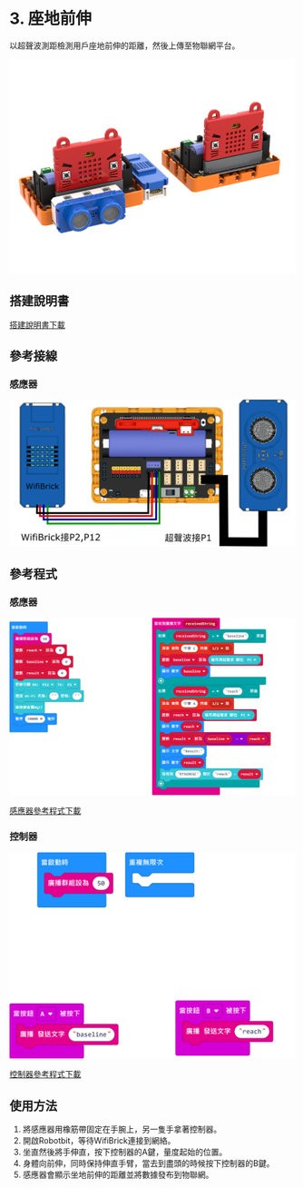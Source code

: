# 3. 座地前伸

以超聲波測距檢測用戶座地前伸的距離，然後上傳至物聯網平台。

![](./images/sitandreach.png)

## 搭建說明書

[搭建說明書下載](https://github.com/kittenbothk/kittenbothk/raw/master/Kits/fitness/images/sitandreach.pdf)

## 參考接線

### 感應器

![](./images/pushup_wire.png)

## 參考程式

### 感應器

![](./images/sitandreach_code1.png)

[感應器參考程式下載](https://makecode.microbit.org/_Vgdgqe0kxJk5)

### 控制器

![](./images/sitandreach_code2.png)

[控制器參考程式下載](https://makecode.microbit.org/_5aifcuU6xgW6)

## 使用方法

1. 將感應器用橡筋帶固定在手腕上，另一隻手拿著控制器。
2. 開啟Robotbit，等待WifiBrick連接到網絡。
3. 坐直然後將手伸直，按下控制器的A鍵，量度起始的位置。
4. 身體向前伸，同時保持伸直手臂，當去到盡頭的時候按下控制器的B鍵。
5. 感應器會顯示坐地前伸的距離並將數據發布到物聯網。